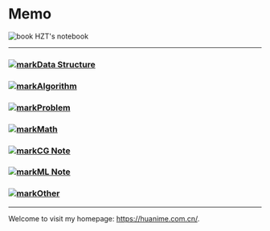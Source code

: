 # Memo

![book](https://icongr.am/fontawesome/book.svg?size=16&color=808080) HZT's notebook

---

### [![mark](https://icongr.am/fontawesome/bookmark.svg?size=24&color=808080)Data Structure](Data/List)

### [![mark](https://icongr.am/fontawesome/bookmark.svg?size=24&color=808080)Algorithm](Algorithm/Sort)

### [![mark](https://icongr.am/fontawesome/bookmark.svg?size=24&color=808080)Problem](Problem/#)

### [![mark](https://icongr.am/fontawesome/bookmark.svg?size=24&color=808080)Math](Math/AdvMath)

### [![mark](https://icongr.am/fontawesome/bookmark.svg?size=24&color=808080)CG Note](CG/takedown)

### [![mark](https://icongr.am/fontawesome/bookmark.svg?size=24&color=808080)ML Note](ML/optimizer)

### [![mark](https://icongr.am/fontawesome/bookmark.svg?size=24&color=808080)Other](Other/CPP_ErrorProne)

---

Welcome to visit my homepage: https://huanime.com.cn/.